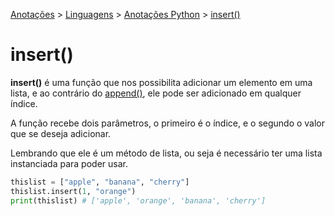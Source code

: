 <link rel="stylesheet" type="text/css" href="../../CSS/dark-theme.css">

[Anotações](../../) > [Linguagens](../Index.md) > [Anotações Python](./Index.md) > [insert()](./InsertList.md)

# insert()
**insert()** é uma função que nos possibilita adicionar um elemento em uma lista, e ao contrário do [append()](./AppendList.md), ele pode ser adicionado em qualquer índice.

A função recebe dois parâmetros, o primeiro é o índice, e o segundo o valor que se deseja adicionar.

Lembrando que ele é um método de lista, ou seja é necessário ter uma lista instanciada para poder usar.

```python
thislist = ["apple", "banana", "cherry"]
thislist.insert(1, "orange")
print(thislist) # ['apple', 'orange', 'banana', 'cherry']
```